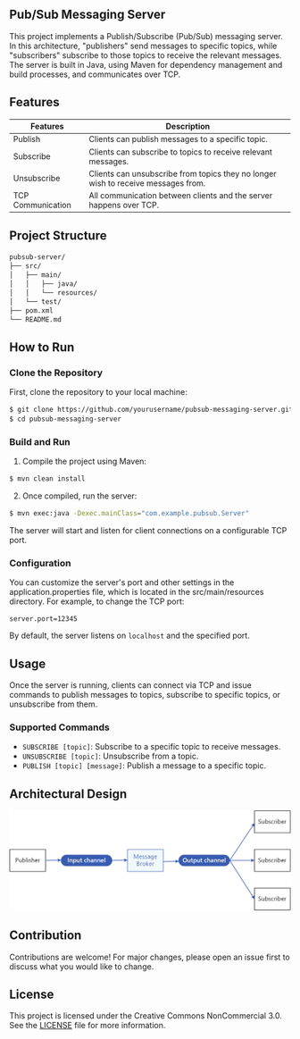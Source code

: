 ## Pub/Sub Messaging Server

This project implements a Publish/Subscribe (Pub/Sub) messaging server. In this architecture, "publishers" send messages to specific topics, while "subscribers" subscribe to those topics to receive the relevant messages. The server is built in Java, using Maven for dependency management and build processes, and communicates over TCP.

## Features

| Features          | Description                                                                       |
| ----------------- | --------------------------------------------------------------------------------- |
| Publish           | Clients can publish messages to a specific topic.                                 |
| Subscribe         | Clients can subscribe to topics to receive relevant messages.                     |
| Unsubscribe       | Clients can unsubscribe from topics they no longer wish to receive messages from. |
| TCP Communication | All communication between clients and the server happens over TCP.                |

## Project Structure

```folder
pubsub-server/
├── src/
│   ├── main/
│   │   ├── java/
│   │   └── resources/
│   └── test/                                
├── pom.xml                                   
└── README.md          
```

## How to Run

### Clone the Repository

First, clone the repository to your local machine:

```bash
$ git clone https://github.com/yourusername/pubsub-messaging-server.git
$ cd pubsub-messaging-server
```

### Build and Run

1. Compile the project using Maven:

```bash
$ mvn clean install
```

2. Once compiled, run the server:

```bash
$ mvn exec:java -Dexec.mainClass="com.example.pubsub.Server"
```

The server will start and listen for client connections on a configurable TCP port.

### Configuration

You can customize the server's port and other settings in the application.properties file, which is located in the src/main/resources directory. For example, to change the TCP port:

```properties
server.port=12345
```

By default, the server listens on `localhost` and the specified port.

## Usage

Once the server is running, clients can connect via TCP and issue commands to publish messages to topics, subscribe to specific topics, or unsubscribe from them.

### Supported Commands

- `SUBSCRIBE [topic]`: Subscribe to a specific topic to receive messages.
- `UNSUBSCRIBE [topic]`: Unsubscribe from a topic.
- `PUBLISH [topic] [message]`: Publish a message to a specific topic.

## Architectural Design

![Architectural Design](./.github/publish-subscribe.png)

## Contribution

Contributions are welcome! For major changes, please open an issue first to discuss what you would like to change.

## License

This project is licensed under the Creative Commons NonCommercial 3.0. See the [LICENSE](https://creativecommons.org/licenses/by-nc-sa/3.0/legalcode.en) file for more information.
